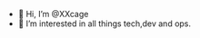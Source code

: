 - 👋 Hi, I’m @XXcage
- 👀 I’m interested in all things tech,dev and ops.

<!---
XXcage/XXcage is a ✨ special ✨ repository because its `README.md` (this file) appears on your GitHub profile.
You can click the Preview link to take a look at your changes.
--->
